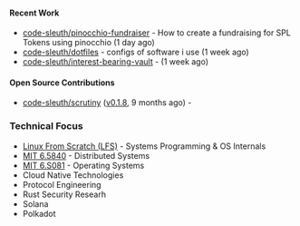 

#### Recent Work

- [code-sleuth/pinocchio-fundraiser](https://github.com/code-sleuth/pinocchio-fundraiser) - How to create a fundraising for SPL Tokens using pinocchio (1 day ago)
- [code-sleuth/dotfiles](https://github.com/code-sleuth/dotfiles) - configs of software i use (1 week ago)
- [code-sleuth/interest-bearing-vault](https://github.com/code-sleuth/interest-bearing-vault) -  (1 week ago)

#### Open Source Contributions

- [code-sleuth/scrutiny](https://github.com/code-sleuth/scrutiny) ([v0.1.8](https://github.com/code-sleuth/scrutiny/releases/tag/v0.1.8), 9 months ago) - 

### Technical Focus
- [Linux From Scratch (LFS)](https://www.linuxfromscratch.org/lfs/) - Systems Programming & OS Internals
- [MIT 6.5840](http://nil.csail.mit.edu/6.5840/2025/) - Distributed Systems
- [MIT 6.S081](https://pdos.csail.mit.edu/6.828/2025/) - Operating Systems
- Cloud Native Technologies
- Protocol Engineering
- Rust Security Researh
- Solana
- Polkadot


